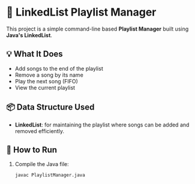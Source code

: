 # 🎵 LinkedList Playlist Manager

This project is a simple command-line based **Playlist Manager** built using **Java's LinkedList**.

## 💡 What It Does

- Add songs to the end of the playlist
- Remove a song by its name
- Play the next song (FIFO)
- View the current playlist

## 📦 Data Structure Used

- **LinkedList**: for maintaining the playlist where songs can be added and removed efficiently.

## 🚀 How to Run

1. Compile the Java file:
   ```bash
   javac PlaylistManager.java
